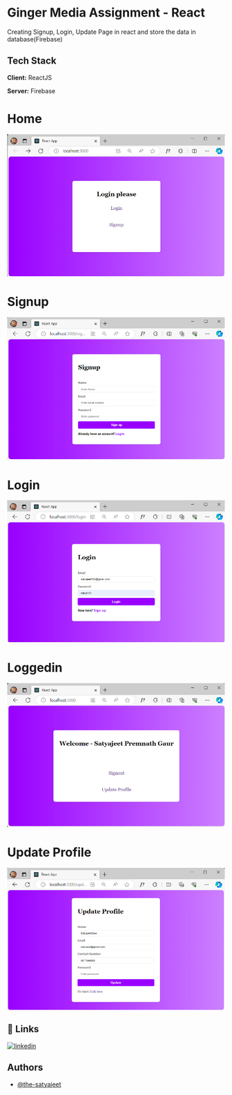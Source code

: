 
# Ginger Media Assignment - React

Creating Signup, Login, Update Page in react and store the data in database(Firebase)


## Tech Stack

**Client:** ReactJS

**Server:** Firebase


# Home

![Alt text](https://github.com/the-satyajeet/reactGingerMedia/blob/main/Screenshots/home.png?raw=true "Title")

# Signup

![Alt text](https://github.com/the-satyajeet/reactGingerMedia/blob/main/Screenshots/signup.png?raw=true "Title")

# Login

![Alt text](https://github.com/the-satyajeet/reactGingerMedia/blob/main/Screenshots/login.png?raw=true "Title")

# Loggedin

![Alt text](https://github.com/the-satyajeet/reactGingerMedia/blob/main/Screenshots/loggedin.png?raw=true "Title")

# Update Profile

![Alt text](https://github.com/the-satyajeet/reactGingerMedia/blob/main/Screenshots/update.png?raw=true "Title")

## 🔗 Links

[![linkedin](https://img.shields.io/badge/linkedin-0A66C2?style=for-the-badge&logo=linkedin&logoColor=white)](https://www.linkedin.com/in/the-satyajeet/)


## Authors

- [@the-satyajeet](https://github.com/the-satyajeet/)


